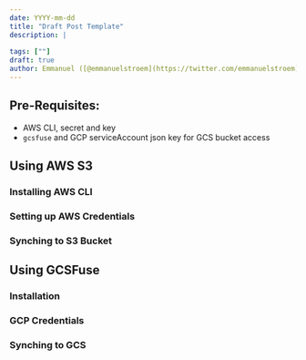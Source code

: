 ```yaml
---
date: YYYY-mm-dd
title: "Draft Post Template"
description: |
  
tags: [""]
draft: true
author: Emmanuel ([@emmanuelstroem](https://twitter.com/emmanuelstroem))
---
```



## Pre-Requisites:
- AWS CLI, secret and key
- `gcsfuse` and GCP serviceAccount json key for GCS bucket access

## Using AWS S3
### Installing AWS CLI

### Setting up AWS Credentials

### Synching to S3 Bucket

## Using GCSFuse
### Installation

### GCP Credentials

### Synching to GCS
